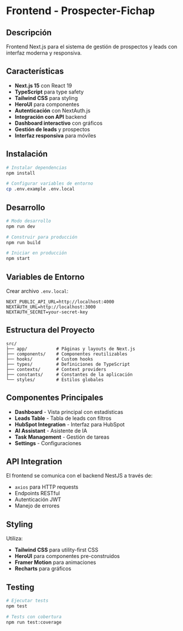 # Frontend - Prospecter-Fichap

## Descripción

Frontend Next.js para el sistema de gestión de prospectos y leads con interfaz moderna y responsiva.

## Características

- **Next.js 15** con React 19
- **TypeScript** para type safety
- **Tailwind CSS** para styling
- **HeroUI** para componentes
- **Autenticación** con NextAuth.js
- **Integración con API** backend
- **Dashboard interactivo** con gráficos
- **Gestión de leads** y prospectos
- **Interfaz responsiva** para móviles

## Instalación

```bash
# Instalar dependencias
npm install

# Configurar variables de entorno
cp .env.example .env.local
```

## Desarrollo

```bash
# Modo desarrollo
npm run dev

# Construir para producción
npm run build

# Iniciar en producción
npm start
```

## Variables de Entorno

Crear archivo `.env.local`:

```
NEXT_PUBLIC_API_URL=http://localhost:4000
NEXTAUTH_URL=http://localhost:3000
NEXTAUTH_SECRET=your-secret-key
```

## Estructura del Proyecto

```
src/
├── app/           # Páginas y layouts de Next.js
├── components/    # Componentes reutilizables
├── hooks/         # Custom hooks
├── types/         # Definiciones de TypeScript
├── contexts/      # Context providers
├── constants/     # Constantes de la aplicación
└── styles/        # Estilos globales
```

## Componentes Principales

- **Dashboard** - Vista principal con estadísticas
- **Leads Table** - Tabla de leads con filtros
- **HubSpot Integration** - Interfaz para HubSpot
- **AI Assistant** - Asistente de IA
- **Task Management** - Gestión de tareas
- **Settings** - Configuraciones

## API Integration

El frontend se comunica con el backend NestJS a través de:
- `axios` para HTTP requests
- Endpoints RESTful
- Autenticación JWT
- Manejo de errores

## Styling

Utiliza:
- **Tailwind CSS** para utility-first CSS
- **HeroUI** para componentes pre-construidos
- **Framer Motion** para animaciones
- **Recharts** para gráficos

## Testing

```bash
# Ejecutar tests
npm test

# Tests con cobertura
npm run test:coverage
``` 